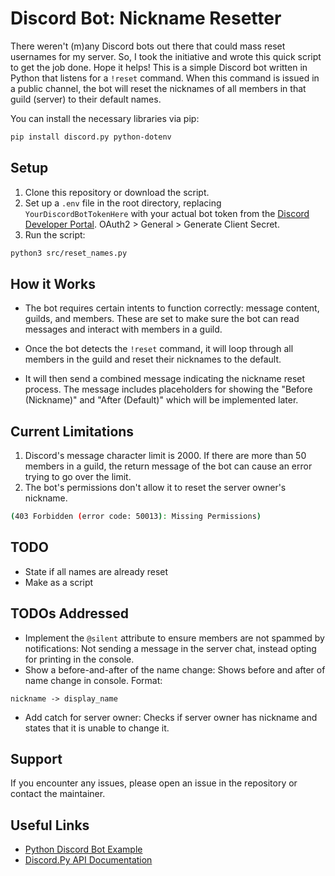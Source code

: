 # Discord Bot: Nickname Resetter
There weren't (m)any Discord bots out there that could mass reset usernames for my server. So, I took the initiative and wrote this quick script to get the job done. Hope it helps! This is a simple Discord bot written in Python that listens for a `!reset` command. When this command is issued in a public channel, the bot will reset the nicknames of all members in that guild (server) to their default names. 

You can install the necessary libraries via pip:
```bash
pip install discord.py python-dotenv
```


## Setup

1. Clone this repository or download the script.
2. Set up a `.env` file in the root directory, replacing `YourDiscordBotTokenHere` with your actual bot token from the [Discord Developer Portal](https://discord.com/developers/applications). OAuth2 > General > Generate Client Secret.
3. Run the script:
```bash
python3 src/reset_names.py
```

## How it Works

- The bot requires certain intents to function correctly: message content, guilds, and members. These are set to make sure the bot can read messages and interact with members in a guild.

- Once the bot detects the `!reset` command, it will loop through all members in the guild and reset their nicknames to the default. 

- It will then send a combined message indicating the nickname reset process. The message includes placeholders for showing the "Before (Nickname)" and "After (Default)" which will be implemented later.

## Current Limitations

1. Discord's message character limit is 2000. If there are more than 50 members in a guild, the return message of the bot can cause an error trying to go over the limit.
2. The bot's permissions don't allow it to reset the server owner's nickname.
```bash
(403 Forbidden (error code: 50013): Missing Permissions)
```

## TODO
- State if all names are already reset
- Make as a script

## TODOs Addressed
- Implement the `@silent` attribute to ensure members are not spammed by notifications: Not sending a message in the server chat, instead opting for printing in the console.
- Show a before-and-after of the name change: Shows before and after of name change in console. Format:
```
nickname -> display_name
```
- Add catch for server owner: Checks if server owner has nickname and states that it is unable to change it.


## Support
If you encounter any issues, please open an issue in the repository or contact the maintainer.

## Useful Links
- [Python Discord Bot Example](https://realpython.com/how-to-make-a-discord-bot-python/)
- [Discord.Py API Documentation](https://discordpy.readthedocs.io/en/stable/api.html)

